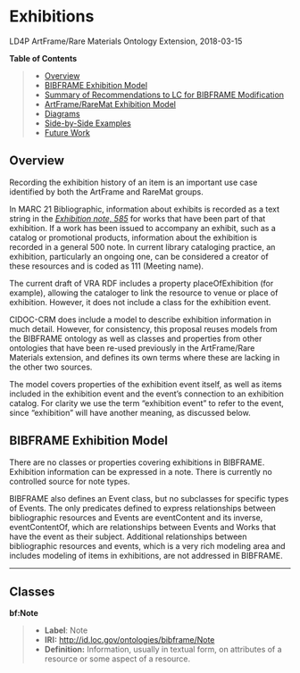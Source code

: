 Exhibitions 
======================
LD4P ArtFrame/Rare Materials Ontology Extension, 2018-03-15

**Table of Contents**
> - [Overview](#overview)
> - [BIBFRAME Exhibition Model](#bibframe)
> - [Summary of Recommendations to LC for BIBFRAME Modification](#lc_recommendations)
> - [ArtFrame/RareMat Exhibition Model](#exhibition_model)
> - [Diagrams](#diagrams)
> - [Side-by-Side Examples](#examples)
> - [Future Work](#future_work)

<a name="overview">Overview</a>
---------
Recording the exhibition history of an item is an important use case identified by both the ArtFrame and RareMat groups.

In MARC 21 Bibliographic, information about exhibits is recorded as a text string in the [*Exhibition note, 585*](http://www.loc.gov/marc/bibliographic/bd585.html) 
for works that have been part of that exhibition. If a work has been issued to accompany an exhibit, such as a catalog or 
promotional products, information about the exhibition is recorded in a general 500 note. In current library cataloging practice, 
an exhibition, particularly an ongoing one, can be considered a creator of these resources and is coded as 111 (Meeting name). 

The current draft of VRA RDF includes a property placeOfExhibition (for example), allowing the cataloger to link the resource to 
venue or place of exhibition. However, it does not include a class for the exhibition event.

CIDOC-CRM does include a model to describe exhibition information in much detail. However, for consistency, this proposal reuses 
models from the BIBFRAME ontology as well as classes and properties from other ontologies that have been re-used previously in 
the ArtFrame/Rare Materials extension, and defines its own terms where these are lacking in the other two sources. 

The model covers properties of the exhibition event itself, as well as items included in the exhibition event and the event’s 
connection to an exhibition catalog. For clarity we use the term “exhibition event” to refer to the event, since “exhibition” will 
have another meaning, as discussed below.

<a name="bibframe">BIBFRAME Exhibition Model</a>
---------
There are no classes or properties covering exhibitions in BIBFRAME. Exhibition information can be expressed in a note. There is 
currently no controlled source for note types. 

BIBFRAME also defines an Event class, but no subclasses for specific types of Events. The only predicates defined to express 
relationships between bibliographic resources and Events are eventContent and its inverse, eventContentOf, which are relationships
between Events and Works that have the event as their subject. Additional relationships between bibliographic resources and 
events, which is a very rich modeling area and includes modeling of items in exhibitions, are not addressed in BIBFRAME.

------------------------------------
Classes
-----------------------
**bf:Note**
> - **Label**: Note
> - **IRI:** http://id.loc.gov/ontologies/bibframe/Note
> - **Definition:** Information, usually in textual form, on attributes of a resource or some aspect of a resource.
